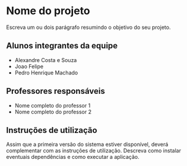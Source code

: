 # Nome do projeto

Escreva um ou dois  parágrafo resumindo o objetivo do seu projeto.

## Alunos integrantes da equipe

* Alexandre Costa e Souza
* Joao Felipe
* Pedro Henrique Machado


## Professores responsáveis

* Nome completo do professor 1
* Nome completo do professor 2

## Instruções de utilização

Assim que a primeira versão do sistema estiver disponível, deverá complementar com as instruções de utilização. Descreva como instalar eventuais dependências e como executar a aplicação.
